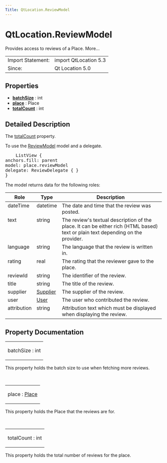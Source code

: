 ```yaml
---
Title: QtLocation.ReviewModel
---
```


# QtLocation.ReviewModel

<span class="subtitle"></span>
<!-- $$$ReviewModel-brief -->
<p>Provides access to reviews of a Place. More...</p>
<!-- @@@ReviewModel -->
<table class="alignedsummary">
<tr><td class="memItemLeft rightAlign topAlign"> Import Statement:</td><td class="memItemRight bottomAlign"> import QtLocation 5.3</td></tr><tr><td class="memItemLeft rightAlign topAlign"> Since:</td><td class="memItemRight bottomAlign">  Qt Location 5.0</td></tr></table><ul>
</ul>
<h2 id="properties">Properties</h2>
<ul>
<li class="fn"><b><b><a href="#batchSize-prop">batchSize</a></b></b> : int</li>
<li class="fn"><b><b><a href="#place-prop">place</a></b></b> : Place</li>
<li class="fn"><b><b><a href="#totalCount-prop">totalCount</a></b></b> : int</li>
</ul>
<!-- $$$ReviewModel-description -->
<h2 id="details">Detailed Description</h2>
</p>
<p>The <a href="#totalCount-prop">totalCount</a> property.</p>
<p>To use the <a href="#">ReviewModel</a> model and a delegate.</p>
<pre class="qml">    <span class="type">ListView</span> {
<span class="name">anchors</span>.fill: <span class="name">parent</span>
<span class="name">model</span>: <span class="name">place</span>.<span class="name">reviewModel</span>
<span class="name">delegate</span>: <span class="name">ReviewDelegate</span> { }
}</pre>
<p>The model returns data for the following roles:</p>
<table class="generic">
<thead><tr class="qt-style"><th >Role</th><th >Type</th><th >Description</th></tr></thead>
<tr valign="top"><td >dateTime</td><td >datetime</td><td >The date and time that the review was posted.</td></tr>
<tr valign="top"><td >text</td><td >string</td><td >The review's textual description of the place. It can be either rich (HTML based) text or plain text depending on the provider.</td></tr>
<tr valign="top"><td >language</td><td >string</td><td >The language that the review is written in.</td></tr>
<tr valign="top"><td >rating</td><td >real</td><td >The rating that the reviewer gave to the place.</td></tr>
<tr valign="top"><td >reviewId</td><td >string</td><td >The identifier of the review.</td></tr>
<tr valign="top"><td >title</td><td >string</td><td >The title of the review.</td></tr>
<tr valign="top"><td >supplier</td><td ><a href="QtLocation.Supplier.md">Supplier</a></td><td >The supplier of the review.</td></tr>
<tr valign="top"><td >user</td><td ><a href="QtLocation.User.md">User</a></td><td >The user who contributed the review.</td></tr>
<tr valign="top"><td >attribution</td><td >string</td><td >Attribution text which must be displayed when displaying the review.</td></tr>
</table>
<!-- @@@ReviewModel -->
<h2>Property Documentation</h2>
<!-- $$$batchSize -->
<table class="qmlname"><tr valign="top" id="batchSize-prop"><td class="tblQmlPropNode"><p><span class="name">batchSize</span> : <span class="type">int</span></p></td></tr></table><p>This property holds the batch size to use when fetching more reviews.</p>
<!-- @@@batchSize -->
<br/>
<!-- $$$place -->
<table class="qmlname"><tr valign="top" id="place-prop"><td class="tblQmlPropNode"><p><span class="name">place</span> : <span class="type"><a href="QtLocation.Place.md">Place</a></span></p></td></tr></table><p>This property holds the Place that the reviews are for.</p>
<!-- @@@place -->
<br/>
<!-- $$$totalCount -->
<table class="qmlname"><tr valign="top" id="totalCount-prop"><td class="tblQmlPropNode"><p><span class="name">totalCount</span> : <span class="type">int</span></p></td></tr></table><p>This property holds the total number of reviews for the place.</p>
<!-- @@@totalCount -->
<br/>
